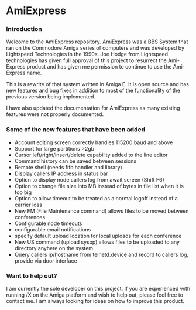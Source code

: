 # AmiExpress

### Introduction

Welcome to the AmiExpress repository. AmiExpress was a BBS System that ran on the Commodore Amiga series of computers and was developed by Lightspeed Technologies in the 1990s. Joe Hodge from Lightspeed technologies has given full approval of this project to resurrect the Ami-Express product and has given me permission to continue to use the Ami-Express name.

This is a rewrite of that system  written in Amiga E. It is open source and has new features and bug fixes in addition to most of the functionality of the previous version being implemented.

I have also updated the documentation for AmiExpress as many existing features were not properly documented.

### Some of the new features that have been added

*  Account editing screen correctly handles 115200 baud and above
*  Support for large partitions >2gb
*  Cursor left/right/insert/delete capability added to the line editor
*  Command history can be saved between sessions
*  Remote shell (needs fifo handler and library)
*  Display callers IP address in status bar
*  Option to display node callers log from await screen (Shift F6)
*  Option to change file size into MB instead of bytes in file list when it is too big
*  Option to allow timeout to be treated as a normal logoff instead of a carrier loss
*  New FM (File Maintenance command) allows files to be moved between conferences
*  Configurable node timeouts
*  configurable email notifications
*  specify default upload location for local uploads for each conference
*  New US command (upload sysop) allows files to be uploaded to any directory anyhere on the system
*  Query callers ip/hostname from telnetd.device and record to callers log, provide via door interface

### Want to help out?

I am currently the sole developer on this project. If you are experienced with running /X on the Amiga platform and wish to help out, please feel free to contact me. I am always looking for ideas on how to improve this product.
